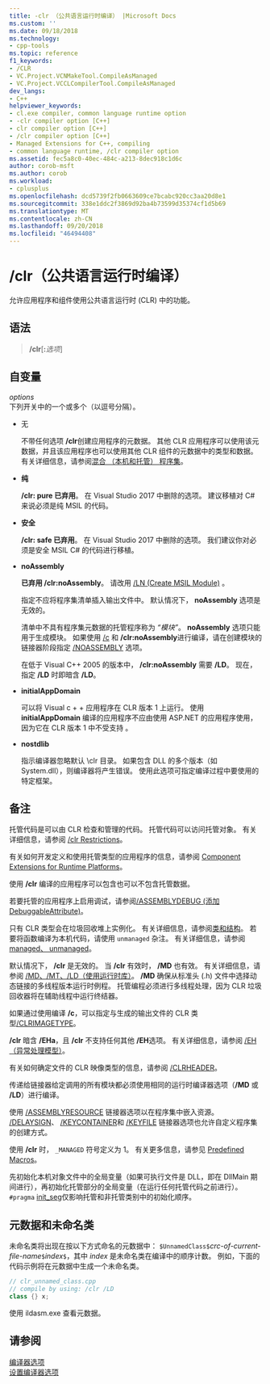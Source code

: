 ```yaml
---
title: -clr （公共语言运行时编译） |Microsoft Docs
ms.custom: ''
ms.date: 09/18/2018
ms.technology:
- cpp-tools
ms.topic: reference
f1_keywords:
- /CLR
- VC.Project.VCNMakeTool.CompileAsManaged
- VC.Project.VCCLCompilerTool.CompileAsManaged
dev_langs:
- C++
helpviewer_keywords:
- cl.exe compiler, common language runtime option
- -clr compiler option [C++]
- clr compiler option [C++]
- /clr compiler option [C++]
- Managed Extensions for C++, compiling
- common language runtime, /clr compiler option
ms.assetid: fec5a8c0-40ec-484c-a213-8dec918c1d6c
author: corob-msft
ms.author: corob
ms.workload:
- cplusplus
ms.openlocfilehash: dcd5739f2fb0663609ce7bcabc920cc3aa20d8e1
ms.sourcegitcommit: 338e1ddc2f3869d92ba4b73599d35374cf1d5b69
ms.translationtype: MT
ms.contentlocale: zh-CN
ms.lasthandoff: 09/20/2018
ms.locfileid: "46494408"
---
```

# <a name="clr-common-language-runtime-compilation"></a>/clr（公共语言运行时编译）

允许应用程序和组件使用公共语言运行时 (CLR) 中的功能。

## <a name="syntax"></a>语法

> **/clr**[**:**_选项_]

## <a name="arguments"></a>自变量

*options*<br/>
下列开关中的一个或多个（以逗号分隔）。

- 无

   不带任何选项 **/clr**创建应用程序的元数据。 其他 CLR 应用程序可以使用该元数据，并且该应用程序也可以使用其他 CLR 组件的元数据中的类型和数据。 有关详细信息，请参阅[混合 （本机和托管） 程序集](../../dotnet/mixed-native-and-managed-assemblies.md)。

- **纯**

   **/clr: pure 已弃用**。 在 Visual Studio 2017 中删除的选项。 建议移植对 C# 来说必须是纯 MSIL 的代码。

- **安全**

   **/clr: safe 已弃用**。 在 Visual Studio 2017 中删除的选项。 我们建议你对必须是安全 MSIL C# 的代码进行移植。

- **noAssembly**

   **已弃用 /clr:noAssembly**。 请改用 [/LN (Create MSIL Module)](../../build/reference/ln-create-msil-module.md) 。

   指定不应将程序集清单插入输出文件中。 默认情况下， **noAssembly** 选项是无效的。

   清单中不具有程序集元数据的托管程序称为 *“模块”*。 **noAssembly** 选项只能用于生成模块。 如果使用 [/c](../../build/reference/c-compile-without-linking.md) 和 **/clr:noAssembly**进行编译，请在创建模块的链接器阶段指定 [/NOASSEMBLY](../../build/reference/noassembly-create-a-msil-module.md) 选项。

   在低于 Visual C++ 2005 的版本中， **/clr:noAssembly** 需要 **/LD**。 现在，指定 **/LD** 时即暗含 **/LD**。

- **initialAppDomain**

   可以将 Visual c + + 应用程序在 CLR 版本 1 上运行。  使用 **initialAppDomain** 编译的应用程序不应由使用 ASP.NET 的应用程序使用，因为它在 CLR 版本 1 中不受支持 。

- **nostdlib**

   指示编译器忽略默认 \clr 目录。 如果包含 DLL 的多个版本（如 System.dll），则编译器将产生错误。 使用此选项可指定编译过程中要使用的特定框架。

## <a name="remarks"></a>备注

托管代码是可以由 CLR 检查和管理的代码。 托管代码可以访问托管对象。 有关详细信息，请参阅 [/clr Restrictions](../../build/reference/clr-restrictions.md)。

有关如何开发定义和使用托管类型的应用程序的信息，请参阅 [Component Extensions for Runtime Platforms](../../windows/component-extensions-for-runtime-platforms.md)。

使用 **/clr** 编译的应用程序可以包含也可以不包含托管数据。

若要托管的应用程序上启用调试，请参阅[/ASSEMBLYDEBUG (添加 DebuggableAttribute)](../../build/reference/assemblydebug-add-debuggableattribute.md)。

只有 CLR 类型会在垃圾回收堆上实例化。 有关详细信息，请参阅[类和结构](../../windows/classes-and-structs-cpp-component-extensions.md)。 若要将函数编译为本机代码，请使用 `unmanaged` 杂注。 有关详细信息，请参阅[managed、 unmanaged](../../preprocessor/managed-unmanaged.md)。

默认情况下， **/clr** 是无效的。 当 **/clr** 有效时， **/MD** 也有效。 有关详细信息，请参阅 [/MD、/MT、/LD（使用运行时库）](../../build/reference/md-mt-ld-use-run-time-library.md)。 **/MD** 确保从标准头 (.h) 文件中选择动态链接的多线程版本运行时例程。 托管编程必须进行多线程处理，因为 CLR 垃圾回收器将在辅助线程中运行终结器。

如果通过使用编译 **/c**，可以指定与生成的输出文件的 CLR 类型[/CLRIMAGETYPE](../../build/reference/clrimagetype-specify-type-of-clr-image.md)。

**/clr** 暗含 **/EHa**，且 **/clr** 不支持任何其他 **/EH**选项。 有关详细信息，请参阅 [/EH（异常处理模型）](../../build/reference/eh-exception-handling-model.md)。

有关如何确定文件的 CLR 映像类型的信息，请参阅 [/CLRHEADER](../../build/reference/clrheader.md)。

传递给链接器给定调用的所有模块都必须使用相同的运行时编译器选项（**/MD** 或 **/LD**）进行编译。

使用 [/ASSEMBLYRESOURCE](../../build/reference/assemblyresource-embed-a-managed-resource.md) 链接器选项以在程序集中嵌入资源。 [/DELAYSIGN](../../build/reference/delaysign-partially-sign-an-assembly.md)、 [/KEYCONTAINER](../../build/reference/keycontainer-specify-a-key-container-to-sign-an-assembly.md)和 [/KEYFILE](../../build/reference/keyfile-specify-key-or-key-pair-to-sign-an-assembly.md) 链接器选项也允许自定义程序集的创建方式。

使用 **/clr** 时， `_MANAGED` 符号定义为 1。 有关更多信息，请参见 [Predefined Macros](../../preprocessor/predefined-macros.md)。

先初始化本机对象文件中的全局变量（如果可执行文件是 DLL，即在 DllMain 期间进行），再初始化托管部分的全局变量（在运行任何托管代码之前进行）。 `#pragma` [init_seg](../../preprocessor/init-seg.md)仅影响托管和非托管类别中的初始化顺序。

## <a name="metadata-and-unnamed-classes"></a>元数据和未命名类

未命名类将出现在按以下方式命名的元数据中： `$UnnamedClass$`*crc-of-current-file-name*`$`*index*`$`，其中 *index* 是未命名类在编译中的顺序计数。 例如，下面的代码示例将在元数据中生成一个未命名类。

```cpp
// clr_unnamed_class.cpp
// compile by using: /clr /LD
class {} x;
```

使用 ildasm.exe 查看元数据。

## <a name="see-also"></a>请参阅

[编译器选项](../../build/reference/compiler-options.md)<br/>
[设置编译器选项](../../build/reference/setting-compiler-options.md)